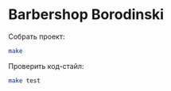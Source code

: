 Barbershop Borodinski
=====================

Собрать проект:
```bash
make
```

Проверить код-стайл:
```bash
make test
```
